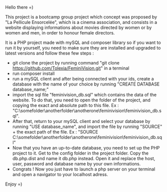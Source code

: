 Hello there =)

This project is a bootcamp group project which concept was proposed by "La Pellicule Ensorcelée", which is a cinema association, and consists in a website displaying informations about movies directed by women or by women and men, in order to honour female directors.

It is a PHP project made with mySQL and composer library so if you want to run it by yourself, you need to make sure they are installed and upgraded to latest versions and follow these few steps :

* git clone the project by running command "git clone https://github.com/Tolexia/FeminiVision.git" in a terminal
* run composer install
* run a mySQL client and after being connected with your ids, create a database with the name of your choice by running "CREATE DATABASE database_name;"
* import the sql file "feminivision_db.sql" which contains the data of the website. To do that, you need to open the folder of the project, and copying the exact and absolute path to this file. Ex : "C:\somefolder\anotherfolder\anotherone\feminivision\feminivision_db.sql".
* After that, return to your mySQL client and select your database by running "USE database_name", and import the file by running "SOURCE" + the exact path of the file. Ex : "SOURCE C:\somefolder\anotherfolder\anotherone\feminivision\feminivision_db.sql"
* Now that you have an up-to-date database, you need to set up the PHP project to it. Get to the config folder in the project folder. Copy the db.php.dist and name it db.php instead. Open it and replace the host, user, password and database name by your own informations.
* Congrats ! Now you just have to launch a php server on your terminal and open a navigator to your localhost adress.

Enjoy =)
